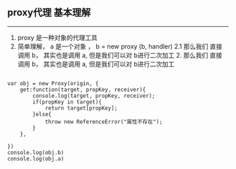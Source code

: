 ## proxy代理 基本理解
---
1. proxy 是一种对象的代理工具
2. 简单理解， a 是一个对象 ， b = new proxy (b, handler)
   2.1  那么我们 直接 调用 b， 其实也是调用 a, 但是我们可以对 b进行二次加工
   2. 那么我们 直接 调用 b， 其实也是调用 a, 但是我们可以对 b进行二次加工

```var origin = {"b":1}

var obj = new Proxy(origin, {
    get:function(target, propKey, receiver){
        console.log(target, propKey, receiver);
        if(propKey in target){
            return target[propKey];
        }else{
            throw new ReferenceError("属性不存在");
        }
    },

})
console.log(obj.b)
console.log(obj.a)
```
